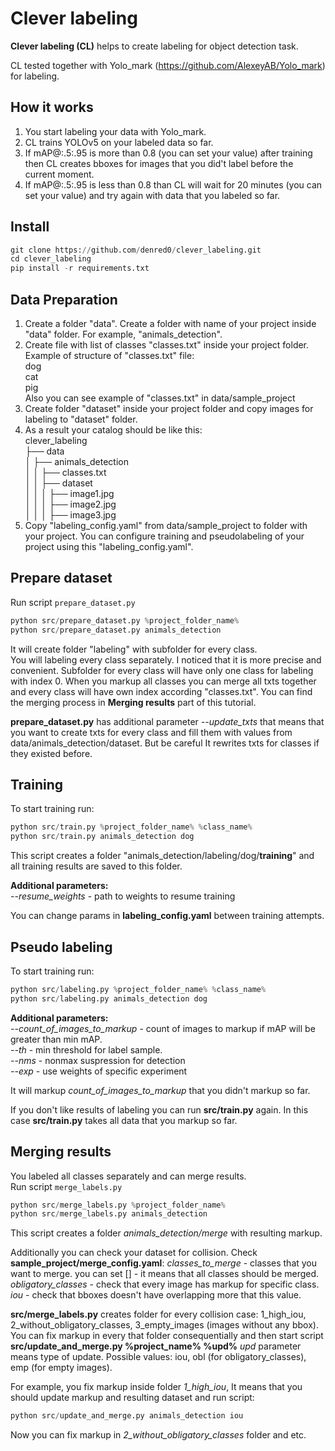 # Clever labeling
**Clever labeling (CL)** helps to create labeling for object detection task. 

CL tested together with Yolo_mark (https://github.com/AlexeyAB/Yolo_mark) for labeling. 


## How it works
1. You start labeling your data with Yolo_mark.
2. CL trains YOLOv5 on your labeled data so far. 
3. If mAP@:.5:.95 is more than 0.8 (you can set your value) after training then CL creates bboxes for images that you did't label before the current moment.
4. If mAP@:.5:.95 is less than 0.8 than CL will wait for 20 minutes (you can set your value) and try again with data that you labeled so far. 


## Install
```python
git clone https://github.com/denred0/clever_labeling.git
cd clever_labeling
pip install -r requirements.txt
```

## Data Preparation
1. Create a folder "data". Create a folder with name of your project inside "data" folder. For example, "animals_detection". 
2. Create file with list of classes "classes.txt" inside your project folder. 
<br>Example of structure of "classes.txt" file:
<br>dog
<br>cat
<br>pig
<br>Also you can see example of "classes.txt" in data/sample_project
3. Create folder "dataset" inside your project folder and copy images for labeling to "dataset" folder. 
4. As a result your catalog should be like this:
<br>clever_labeling
<br>├── data
<br>│   ├── animals_detection
<br>│   │   ├── classes.txt
<br>│   │   ├── dataset
<br>│   │   │   ├── image1.jpg
<br>│   │   │   ├── image2.jpg
<br>│   │   │   ├── image3.jpg
5. Copy "labeling_config.yaml" from data/sample_project to folder with your project. You can configure training and pseudolabeling of your project using this "labeling_config.yaml".

## Prepare dataset
Run script `prepare_dataset.py`
```python
python src/prepare_dataset.py %project_folder_name% 
python src/prepare_dataset.py animals_detection 
```

It will create folder "labeling" with subfolder for every class.<br>You will labeling every class separately. I noticed that it is more precise and convenient. 
Subfolder for every class will have only one class for labeling with index 0. When you markup all classes you can merge all txts together and every class will have own index according "classes.txt".
You can find the merging process in **Merging results** part of this tutorial. 

**prepare_dataset.py** has additional parameter _--update_txts_ that means that you want to create txts for every class and fill them with values from data/animals_detection/dataset. But be careful It rewrites txts for classes if they existed before. 

## Training
To start training run:
```python 
python src/train.py %project_folder_name% %class_name%
python src/train.py animals_detection dog
```

This script creates a folder "animals_detection/labeling/dog/**training**" and all training results are saved to this folder.

**Additional parameters:**
<br>_--resume_weights_ - path to weights to resume training

You can change params in **labeling_config.yaml** between training attempts. 


## Pseudo labeling
To start training run:
```python 
python src/labeling.py %project_folder_name% %class_name%
python src/labeling.py animals_detection dog
```

**Additional parameters:**
<br>_--count_of_images_to_markup_ - count of images to markup if mAP will be greater than min mAP. 
<br>_--th_ - min threshold for label sample. 
<br>_--nms_ - nonmax suspression for detection
<br>_--exp_ - use weights of specific experiment

It will markup _count_of_images_to_markup_ that you didn't markup so far.  

If you don't like results of labeling you can run **src/train.py** again. In this case **src/train.py** takes all data that you markup so far.  

## Merging results

You labeled all classes separately and can merge results. 
<br>Run script `merge_labels.py`
```python
python src/merge_labels.py %project_folder_name% 
python src/merge_labels.py animals_detection
```

This script creates a folder _animals_detection/merge_ with resulting markup. 

Additionally you can check your dataset for collision. 
Check **sample_project/merge_config.yaml**:
_classes_to_merge_ - classes that you want to merge. you can set [] - it means that all classes should be merged.
_obligatory_classes_ - check that every image has markup for specific class. 
_iou_ - check that bboxes doesn't have overlapping more that this value. 

**src/merge_labels.py** creates folder for every collision case: 1_high_iou, 2_without_obligatory_classes, 3_empty_images (images without any bbox).
You can fix markup in every that folder consequentially and then start script **src/update_and_merge.py %project_name% %upd%**
_upd_ parameter means type of update. Possible values: iou, obl (for obligatory_classes), emp (for empty images). 

For example, you fix markup inside folder _1_high_iou_, It means that you should update markup and resulting dataset and run script:
```python
python src/update_and_merge.py animals_detection iou
```

Now you can fix markup in _2_without_obligatory_classes_ folder and etc. 